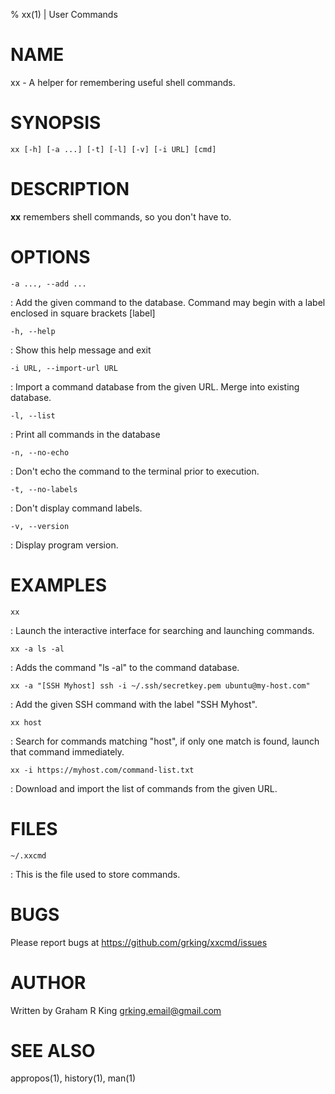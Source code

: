 % xx(1) | User Commands

NAME
====

xx - A helper for remembering useful shell commands.

SYNOPSIS
========

`xx [-h] [-a ...] [-t] [-l] [-v] [-i URL] [cmd]`

DESCRIPTION
===========

**xx** remembers shell commands, so you don't have to.

OPTIONS
=======

`-a ..., --add ...`

: Add the given command to the database. Command may begin
with a label enclosed in square brackets [label] <cmd>

`-h, --help`

: Show this help message and exit

`-i URL, --import-url URL`

: Import a command database from the given URL. Merge into existing database.

`-l, --list`

: Print all commands in the database

`-n, --no-echo`

: Don't echo the command to the terminal prior to execution.

`-t, --no-labels`

: Don't display command labels.

`-v, --version`

: Display program version.

EXAMPLES
========

`xx`

: Launch the interactive interface for searching and launching commands.

`xx -a ls -al`

: Adds the command "ls -al" to the command database.

`xx -a "[SSH Myhost] ssh -i ~/.ssh/secretkey.pem ubuntu@my-host.com"`

: Add the given SSH command with the label "SSH Myhost".

`xx host`

: Search for commands matching "host", if only one match is found, launch that command immediately.

`xx -i https://myhost.com/command-list.txt`

: Download and import the list of commands from the given URL.

FILES
=====

`~/.xxcmd`

: This is the file used to store commands.

BUGS
====

Please report bugs at https://github.com/grking/xxcmd/issues

AUTHOR
======

Written by Graham R King <grking.email@gmail.com>

SEE ALSO
========

appropos(1), history(1), man(1)
